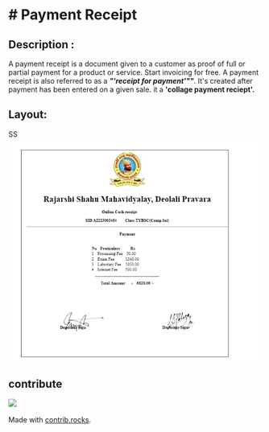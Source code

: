 # # Payment Receipt

## Description :

A payment receipt is a document given to a customer as proof of full or partial payment for a product or service. Start invoicing for free. A payment receipt is also referred to as a ***"'receipt for payment'""***. It's created after payment has been entered on a given sale. it a   **'collage payment reciept'.**

## Layout:

SS![I](receipt.png)

## contribute


<a href="https://github.com/KanchanVidhate/recepit/graphs/contributors">
  <img src="https://contrib.rocks/image?repo=KanchanVidhate/recepit" />
</a>

Made with [contrib.rocks](https://contrib.rocks).
